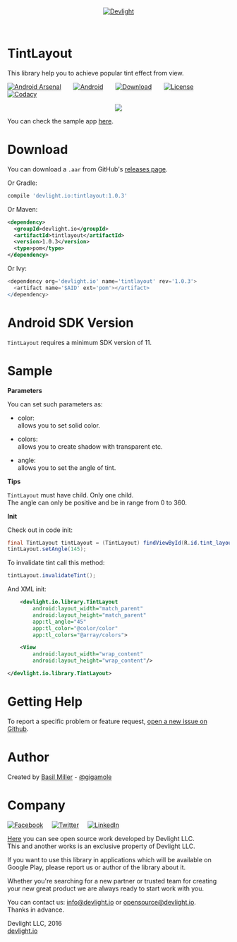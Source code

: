 <br/>
<p align="center">
  <a href="http://devlight.io">
      <img src ="https://drive.google.com/uc?export=download&id=0BxPO_UeS7wScLVBKck51Z1Rzb0E" alt="Devlight"/>
  </a>
</p>
<br/>

TintLayout
========== 

This library help you to achieve popular tint effect from view.

[![Android Arsenal](https://drive.google.com/uc?export=download&id=0BxPO_UeS7wScc1hHQ25mMjFUTTg)](http://android-arsenal.com/details/1/3315)
&nbsp;&nbsp;&nbsp;&nbsp;&nbsp;
[![Android](https://drive.google.com/uc?export=download&id=0BxPO_UeS7wSccEZaclNGN0R5OWc)](https://github.com/DevLight-Mobile-Agency)
&nbsp;&nbsp;&nbsp;&nbsp;&nbsp;
[![Download](https://drive.google.com/uc?export=download&id=0BxPO_UeS7wScYkVuVngxdlNYVDQ)](https://bintray.com/gigamole/maven/tintlayout/_latestVersion)
&nbsp;&nbsp;&nbsp;&nbsp;&nbsp;
[![License](https://drive.google.com/uc?export=download&id=0BxPO_UeS7wScU0tmeFpGMHVWNWs)](https://github.com/DevLight-Mobile-Agency/TintLayout/blob/master/LICENSE.txt)
&nbsp;&nbsp;&nbsp;&nbsp;&nbsp;
[![Codacy](https://drive.google.com/uc?export=download&id=0BxPO_UeS7wScSHhmckZyeGJDcXc)](https://www.codacy.com/app/gigamole53/TintLayout?utm_source=github.com&amp;utm_medium=referral&amp;utm_content=DevLight-Mobile-Agency/TintLayout&amp;utm_campaign=Badge_Grade)

<p align="center">
    <img src="https://drive.google.com/uc?export=download&id=0BxPO_UeS7wScQTl2QUNMa2thdzg"/>
</p>

You can check the sample app [here](https://github.com/DevLight-Mobile-Agency/TintLayout/tree/master/app).

Download
========

You can download a `.aar` from GitHub's [releases page](https://github.com/GIGAMOLE/TintLayout/releases).

Or Gradle:  
```groovy
compile 'devlight.io:tintlayout:1.0.3'
```

Or Maven:  
```xml
<dependency>
  <groupId>devlight.io</groupId>
  <artifactId>tintlayout</artifactId>
  <version>1.0.3</version>
  <type>pom</type>
</dependency>
```

Or Ivy:  
```groovy
<dependency org='devlight.io' name='tintlayout' rev='1.0.3'>
  <artifact name='$AID' ext='pom'></artifact>
</dependency>
```

Android SDK Version
===================

`TintLayout` requires a minimum SDK version of 11.

Sample
========

<b>Parameters</b>

You can set such parameters as:

 - color:  
    allows you to set solid color.
    
 - colors:  
    allows you to create shadow with transparent etc.
    
 - angle:  
    allows you to set the angle of tint.

<b>Tips</b>

`TintLayout` must have child. Only one child.  
The angle can only be positive and be in range from 0 to 360.

<b>Init</b>

Check out in code init:  
```java
final TintLayout tintLayout = (TintLayout) findViewById(R.id.tint_layout);
tintLayout.setAngle(145);
```

To invalidate tint call this method:  
```java
tintLayout.invalidateTint();
```

And XML init:  
```xml
    <devlight.io.library.TintLayout
        android:layout_width="match_parent"
        android:layout_height="match_parent"
        app:tl_angle="45"
        app:tl_color="@color/color"
        app:tl_colors="@array/colors">

    <View
        android:layout_width="wrap_content"
        android:layout_height="wrap_content"/>

</devlight.io.library.TintLayout>
```

Getting Help
============

To report a specific problem or feature request, [open a new issue on Github](https://github.com/DevLight-Mobile-Agency/TintLayout/issues/new).

Author
======

Created by [Basil Miller](https://github.com/GIGAMOLE) - [@gigamole](mailto:gigamole53@gmail.com)

Company
=======

[![Facebook](https://drive.google.com/uc?export=download&id=0BxPO_UeS7wScaGhGVFNKU0VxMnc)](https://www.facebook.com/devlightagency)&nbsp;&nbsp;&nbsp;&nbsp;&nbsp;[![Twitter](https://drive.google.com/uc?export=download&id=0BxPO_UeS7wScZ1ExQWh5cHF5cVE)](https://twitter.com/DevLightIO)&nbsp;&nbsp;&nbsp;&nbsp;&nbsp;[![LinkedIn](https://drive.google.com/uc?export=download&id=0BxPO_UeS7wSccGZINzEycE1nVFE)](https://www.linkedin.com/company/devlight)

[Here](https://github.com/DevLight-Mobile-Agency) you can see open source work developed by Devlight LLC.  
This and another works is an exclusive property of Devlight LLC. 

If you want to use this library in applications which will be available on Google Play, please report us or author of the library about it.

Whether you're searching for a new partner or trusted team for creating your new great product we are always ready to start work with you. 

You can contact us: info@devlight.io or opensource@devlight.io.  
Thanks in advance.

Devlight LLC, 2016  
[devlight.io](http://devlight.io)